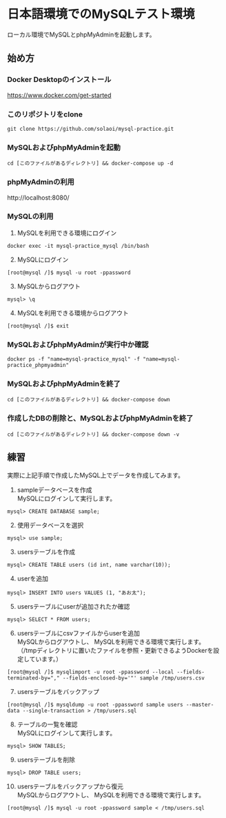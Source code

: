 # 日本語環境でのMySQLテスト環境

ローカル環境でMySQLとphpMyAdminを起動します。

## 始め方

### Docker Desktopのインストール

https://www.docker.com/get-started

### このリポジトリをclone

```
git clone https://github.com/solaoi/mysql-practice.git
```

### MySQLおよびphpMyAdminを起動

```
cd [このファイルがあるディレクトリ] && docker-compose up -d
```

### phpMyAdminの利用

http://localhost:8080/

### MySQLの利用

1. MySQLを利用できる環境にログイン

```
docker exec -it mysql-practice_mysql /bin/bash
```

2. MySQLにログイン

```
[root@mysql /]$ mysql -u root -ppassword
```

3. MySQLからログアウト

```
mysql> \q
```

4. MySQLを利用できる環境からログアウト

```
[root@mysql /]$ exit
```

### MySQLおよびphpMyAdminが実行中か確認

```
docker ps -f "name=mysql-practice_mysql" -f "name=mysql-practice_phpmyadmin"
```

### MySQLおよびphpMyAdminを終了

```
cd [このファイルがあるディレクトリ] && docker-compose down
```

### 作成したDBの削除と、MySQLおよびphpMyAdminを終了

```
cd [このファイルがあるディレクトリ] && docker-compose down -v
```

## 練習

実際に上記手順で作成したMySQL上でデータを作成してみます。

1. sampleデータベースを作成   
MySQLにログインして実行します。

```
mysql> CREATE DATABASE sample;
```

2. 使用データベースを選択

```
mysql> use sample;
```

3. usersテーブルを作成

```
mysql> CREATE TABLE users (id int, name varchar(10));
```

4. userを追加

```
mysql> INSERT INTO users VALUES (1, "あお太");
```

5. usersテーブルにuserが追加されたか確認

```
mysql> SELECT * FROM users;
```

6. usersテーブルにcsvファイルからuserを追加  
MySQLからログアウトし、 MySQLを利用できる環境で実行します。   
（/tmpディレクトリに置いたファイルを参照・更新できるようDockerを設定しています。）

```
[root@mysql /]$ mysqlimport -u root -ppassword --local --fields-terminated-by="," --fields-enclosed-by='"' sample /tmp/users.csv
```

7. usersテーブルをバックアップ   

```
[root@mysql /]$ mysqldump -u root -ppassword sample users --master-data --single-transaction > /tmp/users.sql
```

8. テーブルの一覧を確認   
MySQLにログインして実行します。

```
mysql> SHOW TABLES;
```

9.  usersテーブルを削除

```
mysql> DROP TABLE users;
```

10. usersテーブルをバックアップから復元   
MySQLからログアウトし、 MySQLを利用できる環境で実行します。

```
[root@mysql /]$ mysql -u root -ppassword sample < /tmp/users.sql
```
